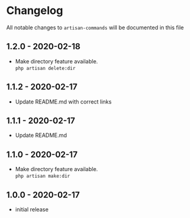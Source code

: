 # Changelog

All notable changes to `artisan-commands` will be documented in this file

## 1.2.0 - 2020-02-18
- Make directory feature available. <br>
`php artisan delete:dir`

## 1.1.2 - 2020-02-17
- Update README.md with correct links

## 1.1.1 - 2020-02-17
- Update README.md

## 1.1.0 - 2020-02-17
- Make directory feature available. <br>
`php artisan make:dir`

## 1.0.0 - 2020-02-17
- initial release
